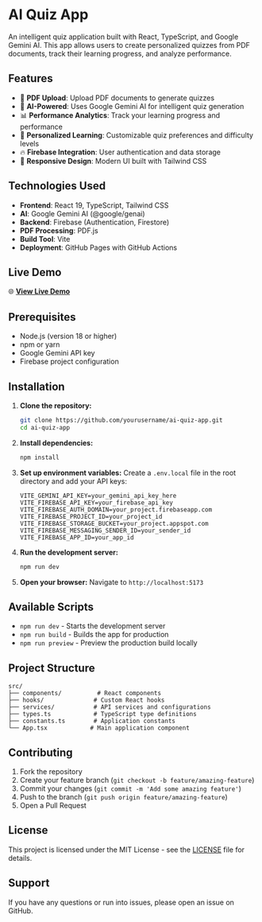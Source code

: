 # AI Quiz App

An intelligent quiz application built with React, TypeScript, and Google Gemini AI. This app allows users to create personalized quizzes from PDF documents, track their learning progress, and analyze performance.

## Features

- 📄 **PDF Upload**: Upload PDF documents to generate quizzes
- 🤖 **AI-Powered**: Uses Google Gemini AI for intelligent quiz generation
- 📊 **Performance Analytics**: Track your learning progress and performance
- 🎯 **Personalized Learning**: Customizable quiz preferences and difficulty levels
- 🔥 **Firebase Integration**: User authentication and data storage
- 📱 **Responsive Design**: Modern UI built with Tailwind CSS

## Technologies Used

- **Frontend**: React 19, TypeScript, Tailwind CSS
- **AI**: Google Gemini AI (@google/genai)
- **Backend**: Firebase (Authentication, Firestore)
- **PDF Processing**: PDF.js
- **Build Tool**: Vite
- **Deployment**: GitHub Pages with GitHub Actions

## Live Demo

🌐 **[View Live Demo](https://ssdfsdf23wdwef.github.io/ai-quiz/)**

## Prerequisites

- Node.js (version 18 or higher)
- npm or yarn
- Google Gemini API key
- Firebase project configuration

## Installation

1. **Clone the repository:**
   ```bash
   git clone https://github.com/yourusername/ai-quiz-app.git
   cd ai-quiz-app
   ```

2. **Install dependencies:**
   ```bash
   npm install
   ```

3. **Set up environment variables:**
   Create a `.env.local` file in the root directory and add your API keys:
   ```env
   VITE_GEMINI_API_KEY=your_gemini_api_key_here
   VITE_FIREBASE_API_KEY=your_firebase_api_key
   VITE_FIREBASE_AUTH_DOMAIN=your_project.firebaseapp.com
   VITE_FIREBASE_PROJECT_ID=your_project_id
   VITE_FIREBASE_STORAGE_BUCKET=your_project.appspot.com
   VITE_FIREBASE_MESSAGING_SENDER_ID=your_sender_id
   VITE_FIREBASE_APP_ID=your_app_id
   ```

4. **Run the development server:**
   ```bash
   npm run dev
   ```

5. **Open your browser:**
   Navigate to `http://localhost:5173`

## Available Scripts

- `npm run dev` - Starts the development server
- `npm run build` - Builds the app for production
- `npm run preview` - Preview the production build locally

## Project Structure

```
src/
├── components/          # React components
├── hooks/              # Custom React hooks
├── services/           # API services and configurations
├── types.ts            # TypeScript type definitions
├── constants.ts        # Application constants
└── App.tsx            # Main application component
```

## Contributing

1. Fork the repository
2. Create your feature branch (`git checkout -b feature/amazing-feature`)
3. Commit your changes (`git commit -m 'Add some amazing feature'`)
4. Push to the branch (`git push origin feature/amazing-feature`)
5. Open a Pull Request

## License

This project is licensed under the MIT License - see the [LICENSE](LICENSE) file for details.

## Support

If you have any questions or run into issues, please open an issue on GitHub.
